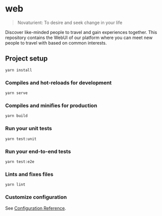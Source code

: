 # web

> Novaturient: To desire and seek change in your life

Discover like-minded people to travel and gain experiences together. This repository contains the WebUI of our platform where you can meet new people to travel with based on common interests.
## Project setup
```
yarn install
```

### Compiles and hot-reloads for development
```
yarn serve
```

### Compiles and minifies for production
```
yarn build
```

### Run your unit tests
```
yarn test:unit
```

### Run your end-to-end tests
```
yarn test:e2e
```

### Lints and fixes files
```
yarn lint
```

### Customize configuration
See [Configuration Reference](https://cli.vuejs.org/config/).
